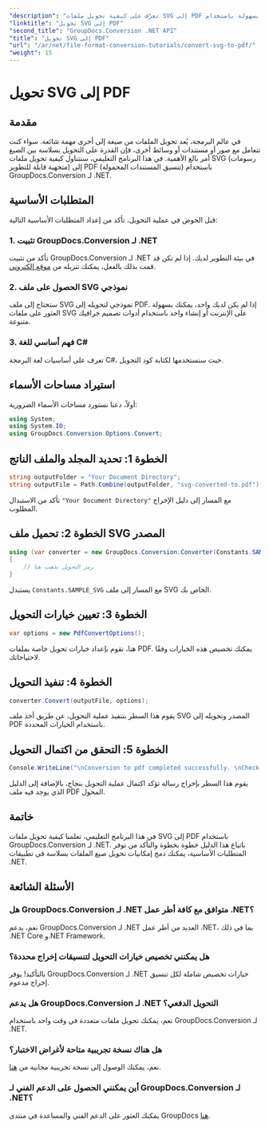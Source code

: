 ```yaml
---
"description": "تعرّف على كيفية تحويل ملفات SVG إلى PDF بسهولة باستخدام GroupDocs.Conversion لـ .NET. بسّط عملية إدارة مستنداتك."
"linktitle": "تحويل SVG إلى PDF"
"second_title": "GroupDocs.Conversion .NET API"
"title": "تحويل SVG إلى PDF"
"url": "/ar/net/file-format-conversion-tutorials/convert-svg-to-pdf/"
"weight": 15
---
```


# تحويل SVG إلى PDF

## مقدمة
في عالم البرمجة، يُعد تحويل الملفات من صيغة إلى أخرى مهمة شائعة. سواء كنت تتعامل مع صور أو مستندات أو وسائط أخرى، فإن القدرة على التحويل بسلاسة بين الصيغ أمر بالغ الأهمية. في هذا البرنامج التعليمي، سنتناول كيفية تحويل ملفات SVG (رسومات متجهية قابلة للتطوير) إلى PDF (تنسيق المستندات المحمولة) باستخدام GroupDocs.Conversion لـ .NET.
## المتطلبات الأساسية
قبل الخوض في عملية التحويل، تأكد من إعداد المتطلبات الأساسية التالية:
### 1. تثبيت GroupDocs.Conversion لـ .NET
تأكد من تثبيت GroupDocs.Conversion لـ .NET في بيئة التطوير لديك. إذا لم تكن قد قمت بذلك بالفعل، يمكنك تنزيله من [موقع إلكتروني](https://releases.groupdocs.com/conversion/net/).
### 2. الحصول على ملف SVG نموذجي
ستحتاج إلى ملف SVG نموذجي لتحويله إلى PDF. إذا لم يكن لديك واحد، يمكنك بسهولة العثور على ملفات SVG على الإنترنت أو إنشاء واحد باستخدام أدوات تصميم جرافيك متنوعة.
### 3. فهم أساسي للغة C#
تعرف على أساسيات لغة البرمجة C#، حيث سنستخدمها لكتابة كود التحويل.

## استيراد مساحات الأسماء
أولاً، دعنا نستورد مساحات الأسماء الضرورية:
```csharp
using System;
using System.IO;
using GroupDocs.Conversion.Options.Convert;
```
## الخطوة 1: تحديد المجلد والملف الناتج
```csharp
string outputFolder = "Your Document Directory";
string outputFile = Path.Combine(outputFolder, "svg-converted-to.pdf");
```
تأكد من الاستبدال `"Your Document Directory"` مع المسار إلى دليل الإخراج المطلوب.
## الخطوة 2: تحميل ملف SVG المصدر
```csharp
using (var converter = new GroupDocs.Conversion.Converter(Constants.SAMPLE_SVG))
{
    // رمز التحويل يذهب هنا
}
```
يستبدل `Constants.SAMPLE_SVG` مع المسار إلى ملف SVG الخاص بك.
## الخطوة 3: تعيين خيارات التحويل
```csharp
var options = new PdfConvertOptions();
```
هنا، نقوم بإعداد خيارات تحويل خاصة بملفات PDF. يمكنك تخصيص هذه الخيارات وفقًا لاحتياجاتك.
## الخطوة 4: تنفيذ التحويل
```csharp
converter.Convert(outputFile, options);
```
يقوم هذا السطر بتنفيذ عملية التحويل، عن طريق أخذ ملف SVG المصدر وتحويله إلى PDF باستخدام الخيارات المحددة.
## الخطوة 5: التحقق من اكتمال التحويل
```csharp
Console.WriteLine("\nConversion to pdf completed successfully. \nCheck output in {0}", outputFolder);
```
يقوم هذا السطر بإخراج رسالة تؤكد اكتمال عملية التحويل بنجاح، بالإضافة إلى الدليل الذي يوجد فيه ملف PDF المحول.

## خاتمة
في هذا البرنامج التعليمي، تعلمنا كيفية تحويل ملفات SVG إلى PDF باستخدام GroupDocs.Conversion لـ .NET. باتباع هذا الدليل خطوة بخطوة والتأكد من توفر المتطلبات الأساسية، يمكنك دمج إمكانيات تحويل صيغ الملفات بسلاسة في تطبيقات .NET.
## الأسئلة الشائعة
### هل GroupDocs.Conversion لـ .NET متوافق مع كافة أطر عمل .NET؟
نعم، يدعم GroupDocs.Conversion لـ .NET العديد من أطر عمل .NET، بما في ذلك .NET Core و.NET Framework.
### هل يمكنني تخصيص خيارات التحويل لتنسيقات إخراج محددة؟
بالتأكيد! يوفر GroupDocs.Conversion لـ .NET خيارات تخصيص شاملة لكل تنسيق إخراج مدعوم.
### هل يدعم GroupDocs.Conversion لـ .NET التحويل الدفعي؟
نعم، يمكنك تحويل ملفات متعددة في وقت واحد باستخدام GroupDocs.Conversion لـ .NET.
### هل هناك نسخة تجريبية متاحة لأغراض الاختبار؟
نعم، يمكنك الوصول إلى نسخة تجريبية مجانية من [هنا](https://releases.groupdocs.com/).
### أين يمكنني الحصول على الدعم الفني لـ GroupDocs.Conversion لـ .NET؟
يمكنك العثور على الدعم الفني والمساعدة في منتدى GroupDocs [هنا](https://forum.groupdocs.com/c/conversion/11).